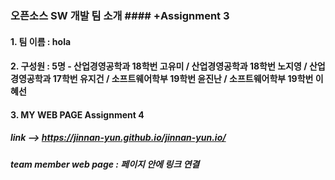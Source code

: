 ### 오픈소스 SW 개발 팀 소개  #### +Assignment 3

#### 1. 팀 이름 : hola

#### 2. 구성원 : 5명 - 산업경영공학과 18학번 고유미 / 산업경영공학과 18학번 노지영 / 산업경영공학과 17학번 유지건 / 소프트웨어학부 19학번 윤진난 / 소프트웨어학부 19학번 이혜선

#### 3. MY WEB PAGE  Assignment 4
##### *link* --> https://jinnan-yun.github.io/jinnan-yun.io/
##### *team member* web page : 페이지 안에 링크 연결
